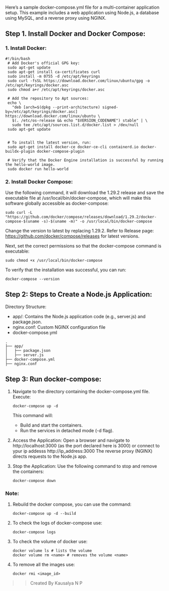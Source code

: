 Here’s a sample docker-compose.yml file for a multi-container application setup. This example includes a web application using Node.js, a database using MySQL, and a reverse proxy using NGINX.

## Step 1. Install Docker and Docker Compose:
### 1. Install Docker:
   ```
   #!/bin/bash
    # Add Docker's official GPG key:
    sudo apt-get update
    sudo apt-get install ca-certificates curl
    sudo install -m 0755 -d /etc/apt/keyrings
    sudo curl -fsSL https://download.docker.com/linux/ubuntu/gpg -o /etc/apt/keyrings/docker.asc
    sudo chmod a+r /etc/apt/keyrings/docker.asc

    # Add the repository to Apt sources:
    echo \
      "deb [arch=$(dpkg --print-architecture) signed-by=/etc/apt/keyrings/docker.asc] https://download.docker.com/linux/ubuntu \
      $(. /etc/os-release && echo "$VERSION_CODENAME") stable" | \
      sudo tee /etc/apt/sources.list.d/docker.list > /dev/null
    sudo apt-get update


    # To install the latest version, run:
    sudo apt-get install docker-ce docker-ce-cli containerd.io docker-buildx-plugin docker-compose-plugin

    # Verify that the Docker Engine installation is successful by running the hello-world image.
    sudo docker run hello-world
   ```
### 2. Install Docker Compose:

Use the following command, it will download the 1.29.2 release and save the executable file at /usr/local/bin/docker-compose, which will make this software globally accessible as docker-compose:
```
sudo curl -L "https://github.com/docker/compose/releases/download/1.29.2/docker-compose-$(uname -s)-$(uname -m)" -o /usr/local/bin/docker-compose
```
Change the version to latest by replacing 1.29.2. Refer to Release page: https://github.com/docker/compose/releases for latest versions.

Next, set the correct permissions so that the docker-compose command is executable:
```
sudo chmod +x /usr/local/bin/docker-compose
```

To verify that the installation was successful, you can run:
```
docker-compose --version
```

## Step 2:   Steps to Create a Node.js Application:

Directory Structure:

- app/: Contains the Node.js application code (e.g., server.js)  and package.json.
- nginx.conf: Custom NGINX configuration file
- docker-compose.yml

 ```
.
├── app/
│   ├── package.json
│   ├── server.js
├── docker-compose.yml
├── nginx.conf
```
## Step 3: Run docker-compose:

1. Navigate to the directory containing the docker-compose.yml file. Execute:
    ```
    docker-compose up -d
    ```
    This command will:
      - Build and start the containers.
      - Run the services in detached mode (-d flag).

2. Access the Application:
    Open a browser and navigate to http://localhost:3000 (as the port declared here is 3000) or  connect to ypur ip addesss http://ip_address:3000 The reverse proxy (NGINX) directs requests to the Node.js app.
  
3. Stop the Application:
    Use the following command to stop and remove the containers:
    ```
    docker-compose down
    ```

### Note:
1. Rebuild the docker compose, you can use the command:
   ```
   docker-compose up -d --build
   ```
2. To check the logs of docker-compose use:
   ```
   docker-compose logs
   ```
3. To check the volume of docker use:
   ```
   docker volume ls # lists the volume
   docker volume rm <name> # removes the volume <name>
   ```
4. To remove all the images use:
   ```
   docker rmi <image_id>
   ```
>> Created By Kausalya N P
